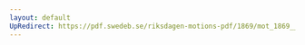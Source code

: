 ```yaml
---
layout: default
UpRedirect: https://pdf.swedeb.se/riksdagen-motions-pdf/1869/mot_1869__ak__00102/mot_1869__ak__00102_002.pdf
---
```

